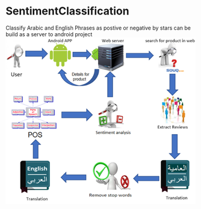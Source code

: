 # SentimentClassification
Classify Arabic and English  Phrases  as postive or negative by stars 
can be build as a server to android project 
![Screenshot](image.bmp)

